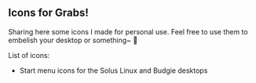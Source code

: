 ## Icons for Grabs!

Sharing here some icons I made for personal use. Feel free to use them to embelish your desktop or something~ :art:

List of icons:
- Start menu icons for the Solus Linux and Budgie desktops